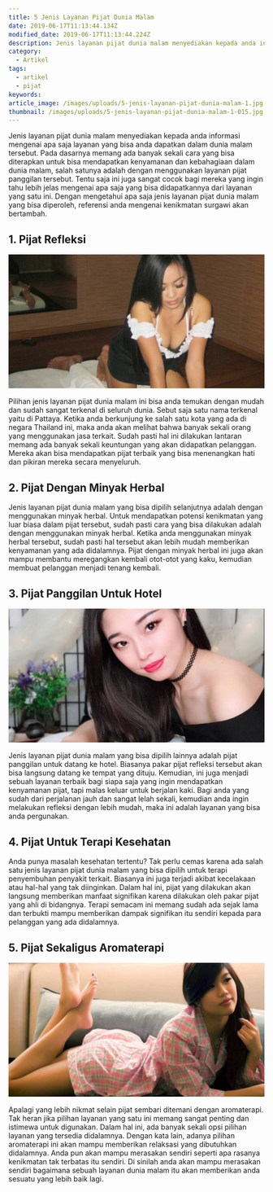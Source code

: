 ```yaml
---
title: 5 Jenis Layanan Pijat Dunia Malam
date: 2019-06-17T11:13:44.134Z
modified_date: 2019-06-17T11:13:44.224Z
description: Jenis layanan pijat dunia malam menyediakan kepada anda informasi mengenai apa saja layanan yang bisa anda dapatkan dalam dunia malam.
category:
  - Artikel
tags:
  - artikel
  - pijat
keywords:
article_image: /images/uploads/5-jenis-layanan-pijat-dunia-malam-1.jpg
thumbnail: /images/uploads/5-jenis-layanan-pijat-dunia-malam-1-015.jpg
---
```

Jenis layanan pijat dunia malam menyediakan kepada anda informasi mengenai apa saja layanan yang bisa anda dapatkan dalam dunia malam tersebut. Pada dasarnya memang ada banyak sekali cara yang bisa diterapkan untuk bisa mendapatkan kenyamanan dan kebahagiaan dalam dunia malam, salah satunya adalah dengan menggunakan layanan pijat panggilan tersebut. Tentu saja ini juga sangat cocok bagi mereka yang ingin tahu lebih jelas mengenai apa saja yang bisa didapatkannya dari layanan yang satu ini. Dengan mengetahui apa saja jenis layanan pijat dunia malam yang bisa diperoleh, referensi anda mengenai kenikmatan surgawi akan bertambah.



## 1. Pijat Refleksi

![5 Jenis Layanan Pijat Dunia Malam](/images/uploads/5-jenis-layanan-pijat-dunia-malam-1.jpg)

Pilihan jenis layanan pijat dunia malam ini bisa anda temukan dengan mudah dan sudah sangat terkenal di seluruh dunia. Sebut saja satu nama terkenal yaitu di Pattaya. Ketika anda berkunjung ke salah satu kota yang ada di negara Thailand ini, maka anda akan melihat bahwa banyak sekali orang yang menggunakan jasa terkait. Sudah pasti hal ini dilakukan lantaran memang ada banyak sekali keuntungan yang akan didapatkan pelanggan. Mereka akan bisa mendapatkan pijat terbaik yang bisa menenangkan hati dan pikiran mereka secara menyeluruh.



## 2. Pijat Dengan Minyak Herbal

Jenis layanan pijat dunia malam yang bisa dipilih selanjutnya adalah dengan menggunakan minyak herbal. Untuk mendapatkan potensi kenikmatan yang luar biasa dalam pijat tersebut, sudah pasti cara yang bisa dilakukan adalah dengan menggunakan minyak herbal. Ketika anda menggunakan minyak herbal tersebut, sudah pasti hal tersebut akan lebih mudah memberikan kenyamanan yang ada didalamnya. Pijat dengan minyak herbal ini juga akan mampu membantu meregangkan kembali otot-otot yang kaku, kemudian membuat pelanggan menjadi tenang kembali.



## 3. Pijat Panggilan Untuk Hotel

![5 Jenis Layanan Pijat Dunia Malam](/images/uploads/5-jenis-layanan-pijat-dunia-malam-3.jpg)

Jenis layanan pijat dunia malam yang bisa dipilih lainnya adalah pijat panggilan untuk datang ke hotel. Biasanya pakar pijat refleksi tersebut akan bisa langsung datang ke tempat yang dituju. Kemudian, ini juga menjadi sebuah layanan terbaik bagi siapa saja yang ingin mendapatkan kenyamanan pijat, tapi malas keluar untuk berjalan kaki. Bagi anda yang sudah dari perjalanan jauh dan sangat lelah sekali, kemudian anda ingin melakukan refleksi dengan lebih mudah, maka ini adalah layanan yang bisa anda pergunakan.



## 4. Pijat Untuk Terapi Kesehatan

Anda punya masalah kesehatan tertentu? Tak perlu cemas karena ada salah satu jenis layanan pijat dunia malam yang bisa dipilih untuk terapi penyembuhan penyakit terkait. Biasanya ini juga terjadi akibat kecelakaan atau hal-hal yang tak diinginkan. Dalam hal ini, pijat yang dilakukan akan langsung memberikan manfaat signifikan karena dilakukan oleh pakar pijat yang ahli di bidangnya. Terapi semacam ini memang sudah ada sejak lama dan terbukti mampu memberikan dampak signifikan itu sendiri kepada para pelanggan yang ada didalamnya.



## 5. Pijat Sekaligus Aromaterapi

![5 Jenis Layanan Pijat Dunia Malam](/images/uploads/5-jenis-layanan-pijat-dunia-malam-2.jpg)

Apalagi yang lebih nikmat selain pijat sembari ditemani dengan aromaterapi. Tak heran jika pilihan layanan yang satu ini memang sangat penting dan istimewa untuk digunakan. Dalam hal ini, ada banyak sekali opsi pilihan layanan yang tersedia didalamnya. Dengan kata lain, adanya pilihan aromaterapi ini akan mampu memberikan relaksasi yang dibutuhkan didalamnya. Anda pun akan mampu merasakan sendiri seperti apa rasanya kenikmatan tak terbatas itu sendiri. Di sinilah anda akan mampu merasakan sendiri bagaimana sebuah layanan dunia malam itu akan memberikan anda sesuatu yang lebih baik lagi.
